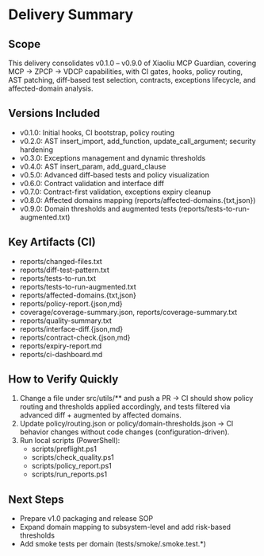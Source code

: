 # Delivery Summary

## Scope
This delivery consolidates v0.1.0 – v0.9.0 of Xiaoliu MCP Guardian, covering MCP → ZPCP → VDCP capabilities, with CI gates, hooks, policy routing, AST patching, diff-based test selection, contracts, exceptions lifecycle, and affected-domain analysis.

## Versions Included
- v0.1.0: Initial hooks, CI bootstrap, policy routing
- v0.2.0: AST insert_import, add_function, update_call_argument; security hardening
- v0.3.0: Exceptions management and dynamic thresholds
- v0.4.0: AST insert_param, add_guard_clause
- v0.5.0: Advanced diff-based tests and policy visualization
- v0.6.0: Contract validation and interface diff
- v0.7.0: Contract-first validation, exceptions expiry cleanup
- v0.8.0: Affected domains mapping (reports/affected-domains.{txt,json})
- v0.9.0: Domain thresholds and augmented tests (reports/tests-to-run-augmented.txt)

## Key Artifacts (CI)
- reports/changed-files.txt
- reports/diff-test-pattern.txt
- reports/tests-to-run.txt
- reports/tests-to-run-augmented.txt
- reports/affected-domains.{txt,json}
- reports/policy-report.{json,md}
- coverage/coverage-summary.json, reports/coverage-summary.txt
- reports/quality-summary.txt
- reports/interface-diff.{json,md}
- reports/contract-check.{json,md}
- reports/expiry-report.md
- reports/ci-dashboard.md

## How to Verify Quickly
1) Change a file under src/utils/** and push a PR → CI should show policy routing and thresholds applied accordingly, and tests filtered via advanced diff + augmented by affected domains.
2) Update policy/routing.json or policy/domain-thresholds.json → CI behavior changes without code changes (configuration-driven).
3) Run local scripts (PowerShell):
   - scripts/preflight.ps1
   - scripts/check_quality.ps1
   - scripts/policy_report.ps1
   - scripts/run_reports.ps1

## Next Steps
- Prepare v1.0 packaging and release SOP
- Expand domain mapping to subsystem-level and add risk-based thresholds
- Add smoke tests per domain (tests/smoke/<domain>.smoke.test.*)



